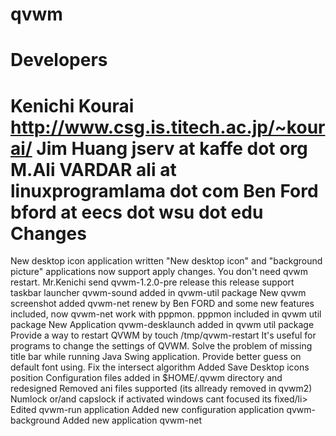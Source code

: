 qvwm
====

Developers
====
Kenichi Kourai http://www.csg.is.titech.ac.jp/~kourai/
Jim Huang jserv at kaffe dot org
M.Ali VARDAR ali at linuxprogramlama dot com
Ben Ford bford at eecs dot wsu dot edu
Changes
====
New desktop icon application written
"New desktop icon" and "background picture" applications now support apply changes. You don't need qvwm restart.
Mr.Kenichi send qvwm-1.2.0-pre release this release support taskbar launcher
qvwm-sound added in qvwm-util package
New qvwm screenshot added
qvwm-net renew by Ben FORD and some new features included, now qvwm-net work with pppmon.
pppmon included in qvwm util package
New Application qvwm-desklaunch added in qvwm util package
Provide a way to restart QVWM by touch /tmp/qvwm-restart It's useful for programs to change the settings of QVWM.
Solve the problem of missing title bar while running Java Swing application.
Provide better guess on default font using.
Fix the intersect algorithm
Added Save Desktop icons position
Configuration files added in $HOME/.qvwm directory and redesigned
Removed ani files supported (its allready removed in qvwm2)
Numlock or/and capslock if activated windows cant focused its fixed/li>
Edited qvwm-run application
Added new configuration application qvwm-background
Added new application qvwm-net

